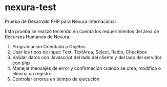 # nexura-test
Prueba de Desarrollo PHP para Nexura Internacional

Esta prueba se realizó teniendo en cuenta los requerimientos del área de Recursos Humanos de Nexura.

1. Programación Orientada a Objetos
2. Usar los tipos de input: Text, TextArea, Select, Radio, Checkbox
3. Validar datos con Javascript del lado del cliente y del lado del servidor con php
4. Manejar mensajes de error y confirmación cuando se crea, modifica o elimina un registro.
5. Controlar errores en tiempo de ejecución.

